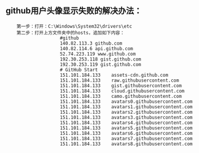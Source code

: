 ## github用户头像显示失败的解决办法：
		第一步：打开：C:\Windows\System32\drivers\etc
		第二步：打开上方文件夹中的hosts，追加如下内容：
						#github
						140.82.113.3 github.com
						140.82.114.6 api.github.com
						52.74.223.119 www.github.com
						192.30.253.118 gist.github.com
						192.30.253.119 gist.github.com
						# GitHub Start 
						151.101.184.133    assets-cdn.github.com
						151.101.184.133    raw.githubusercontent.com
						151.101.184.133    gist.githubusercontent.com
						151.101.184.133    cloud.githubusercontent.com
						151.101.184.133    camo.githubusercontent.com
						151.101.184.133    avatars0.githubusercontent.com
						151.101.184.133    avatars1.githubusercontent.com
						151.101.184.133    avatars2.githubusercontent.com
						151.101.184.133    avatars3.githubusercontent.com
						151.101.184.133    avatars4.githubusercontent.com
						151.101.184.133    avatars5.githubusercontent.com
						151.101.184.133    avatars6.githubusercontent.com
						151.101.184.133    avatars7.githubusercontent.com
						151.101.184.133    avatars8.githubusercontent.com